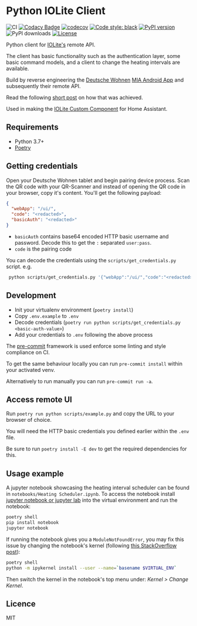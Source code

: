 # Python IOLite Client

![CI](https://github.com/inverse/python-iolite-client/workflows/CI/badge.svg)
[![Codacy Badge](https://app.codacy.com/project/badge/Grade/a38c5dbfc12247c893b4f39db4fac2b2)](https://www.codacy.com/manual/inverse/python-iolite-client?utm_source=github.com&amp;utm_medium=referral&amp;utm_content=inverse/python-iolite-client&amp;utm_campaign=Badge_Grade)
[![codecov](https://codecov.io/gh/inverse/python-iolite-client/branch/master/graph/badge.svg?token=26LC98A22C)](https://codecov.io/gh/inverse/python-iolite-client)
[![Code style: black](https://img.shields.io/badge/code%20style-black-000000.svg)](https://github.com/psf/black)
[![PyPI version](https://badge.fury.io/py/iolite-client.svg)](https://badge.fury.io/py/iolite-client)
![PyPI downloads](https://img.shields.io/pypi/dm/iolite-client?label=pypi%20downloads)
[![License](https://img.shields.io/github/license/inverse/python-iolite-client.svg)](LICENSE)


Python client for [IOLite's][0] remote API.

The client has basic functionality such as the authentication layer, some basic command models, and a client to change the
heating intervals are available.

Build by reverse engineering the [Deutsche Wohnen][2] [MIA Android App][1] and subsequently their remote API.

Read the following [short post][3] on how that was achieved.

Used in making the [IOLite Custom Component](https://github.com/inverse/home-assistant-iolite-component) for Home Assistant.

## Requirements

-   Python 3.7+
-   [Poetry][4]

## Getting credentials

Open your Deutsche Wohnen tablet and begin pairing device process. Scan the QR code with your QR-Scanner and instead of
opening the QR code in your browser, copy it's content. You'll get the following payload:

```json
{
  "webApp": "/ui/",
  "code": "<redacted>",
  "basicAuth": "<redacted>"
}
```

-   `basicAuth` contains base64 encoded HTTP basic username and password. Decode this to get the `:` separated `user:pass`.
-   `code` is the pairing code

You can decode the credentials using the `scripts/get_credentials.py` script. e.g.

```bash
 python scripts/get_credentials.py '{"webApp":"/ui/","code":"<redacted>","basicAuth":"<redacted>"}'
```

## Development

-   Init your virtualenv environment (`poetry install`)
-   Copy `.env.example` to `.env`
-   Decode credentials (`poetry run python scripts/get_credentials.py <basic-auth-value>`)
-   Add your credentials to `.env` following the above process

The [pre-commit][5] framework is used enforce some linting and style compliance on CI.

To get the same behaviour locally you can run `pre-commit install` within your activated venv.

Alternatively to run manually you can run `pre-commit run -a`.

## Access remote UI

Run `poetry run python scripts/example.py` and copy the URL to your browser of choice.

You will need the HTTP basic credentials you defined earlier within the `.env` file.

Be sure to run `poetry install -E dev` to get the required dependencies for this.

## Usage example

A jupyter notebook showcasing the heating interval scheduler can be found in `notebooks/Heating Scheduler.ipynb`. To
access the notebook install [jupyter notebook or jupyter lab](https://jupyter.org/install.html) into the virtual environment and run the notebook:

```sh
poetry shell
pip install notebook
jupyter notebook
```

If running the notebook gives you a `ModuleNotFoundError`, you may fix this issue by changing the notebook's kernel (following [this StackOverflow post](https://stackoverflow.com/a/47296960/50913)):

```sh
poetry shell
python -m ipykernel install --user --name=`basename $VIRTUAL_ENV`
```

Then switch the kernel in the notebook's top menu under: _Kernel > Change Kernel_.

## Licence

MIT

[0]: https://iolite.de/

[1]: https://play.google.com/store/apps/details?id=de.iolite.client.android.mia

[2]: https://deutsche-wohnen.com/

[3]: https://www.malachisoord.com/2020/08/06/reverse-engineering-iolite-remote-api/

[4]: https://python-poetry.org/

[5]: https://pre-commit.com/
